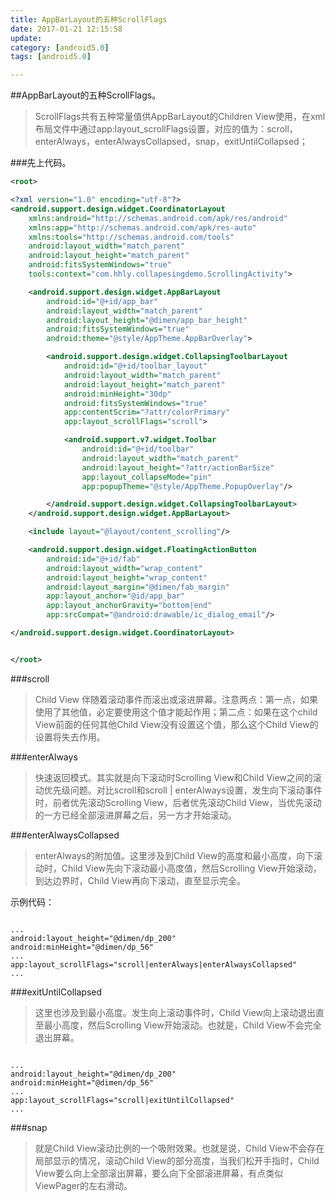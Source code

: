 ```yaml
---
title: AppBarLayout的五种ScrollFlags
date: 2017-01-21 12:15:58
update: 
category: [android5.0]
tags: [android5.0]

---
```


##AppBarLayout的五种ScrollFlags。

>ScrollFlags共有五种常量值供AppBarLayout的Children View使用，在xml布局文件中通过app:layout_scrollFlags设置，对应的值为：scroll，enterAlways，enterAlwaysCollapsed，snap，exitUntilCollapsed；

###先上代码。
```xml
<root>

<?xml version="1.0" encoding="utf-8"?>
<android.support.design.widget.CoordinatorLayout
    xmlns:android="http://schemas.android.com/apk/res/android"
    xmlns:app="http://schemas.android.com/apk/res-auto"
    xmlns:tools="http://schemas.android.com/tools"
    android:layout_width="match_parent"
    android:layout_height="match_parent"
    android:fitsSystemWindows="true"
    tools:context="com.hhly.collapesingdemo.ScrollingActivity">

    <android.support.design.widget.AppBarLayout
        android:id="@+id/app_bar"
        android:layout_width="match_parent"
        android:layout_height="@dimen/app_bar_height"
        android:fitsSystemWindows="true"
        android:theme="@style/AppTheme.AppBarOverlay">

        <android.support.design.widget.CollapsingToolbarLayout
            android:id="@+id/toolbar_layout"
            android:layout_width="match_parent"
            android:layout_height="match_parent"
            android:minHeight="30dp"
            android:fitsSystemWindows="true"
            app:contentScrim="?attr/colorPrimary"
            app:layout_scrollFlags="scroll">

            <android.support.v7.widget.Toolbar
                android:id="@+id/toolbar"
                android:layout_width="match_parent"
                android:layout_height="?attr/actionBarSize"
                app:layout_collapseMode="pin"
                app:popupTheme="@style/AppTheme.PopupOverlay"/>

        </android.support.design.widget.CollapsingToolbarLayout>
    </android.support.design.widget.AppBarLayout>

    <include layout="@layout/content_scrolling"/>

    <android.support.design.widget.FloatingActionButton
        android:id="@+id/fab"
        android:layout_width="wrap_content"
        android:layout_height="wrap_content"
        android:layout_margin="@dimen/fab_margin"
        app:layout_anchor="@id/app_bar"
        app:layout_anchorGravity="bottom|end"
        app:srcCompat="@android:drawable/ic_dialog_email"/>

</android.support.design.widget.CoordinatorLayout>


</root>
```


###scroll

>Child View 伴随着滚动事件而滚出或滚进屏幕。注意两点：第一点，如果使用了其他值，必定要使用这个值才能起作用；第二点：如果在这个child View前面的任何其他Child View没有设置这个值，那么这个Child View的设置将失去作用。


###enterAlways
>快速返回模式。其实就是向下滚动时Scrolling View和Child View之间的滚动优先级问题。对比scroll和scroll | enterAlways设置，发生向下滚动事件时，前者优先滚动Scrolling View，后者优先滚动Child View，当优先滚动的一方已经全部滚进屏幕之后，另一方才开始滚动。


###enterAlwaysCollapsed

>enterAlways的附加值。这里涉及到Child View的高度和最小高度，向下滚动时，Child View先向下滚动最小高度值，然后Scrolling View开始滚动，到达边界时，Child View再向下滚动，直至显示完全。

示例代码：

<pre><code>
...
android:layout_height="@dimen/dp_200"
android:minHeight="@dimen/dp_56"
...
app:layout_scrollFlags="scroll|enterAlways|enterAlwaysCollapsed"
...
</code></pre>


###exitUntilCollapsed
>这里也涉及到最小高度。发生向上滚动事件时，Child View向上滚动退出直至最小高度，然后Scrolling View开始滚动。也就是，Child View不会完全退出屏幕。
<pre><code>
...
android:layout_height="@dimen/dp_200"
android:minHeight="@dimen/dp_56"
...
app:layout_scrollFlags="scroll|exitUntilCollapsed"
...
</code></pre>

###snap
>就是Child View滚动比例的一个吸附效果。也就是说，Child View不会存在局部显示的情况，滚动Child View的部分高度，当我们松开手指时，Child View要么向上全部滚出屏幕，要么向下全部滚进屏幕，有点类似ViewPager的左右滑动。
